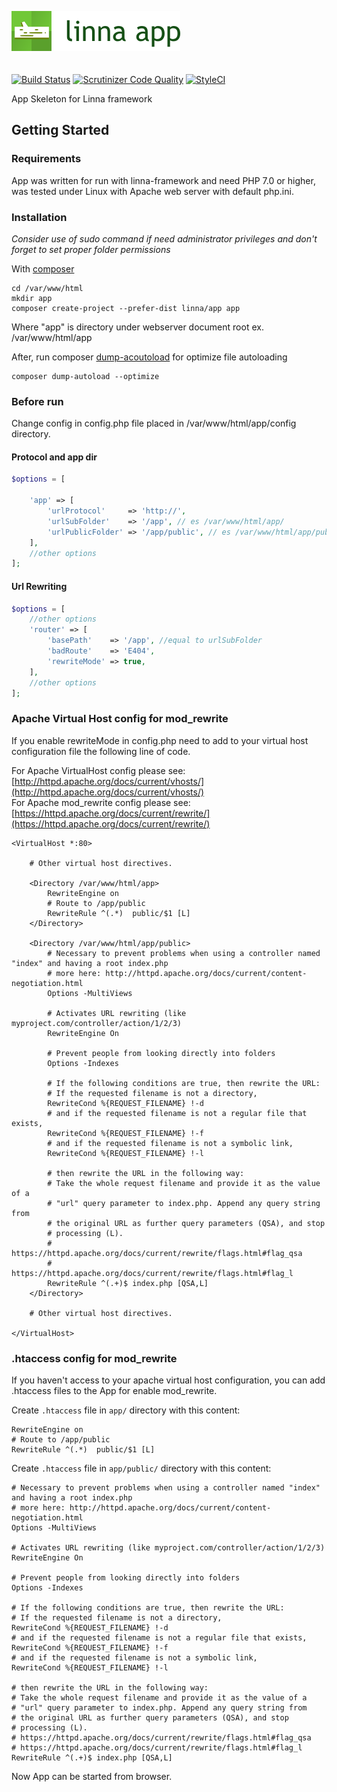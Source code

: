 ![Linna App](logo-app.png)
<br/>
<br/>
<br/>
[![Build Status](https://travis-ci.org/linna/app.svg?branch=master)](https://travis-ci.org/linna/app)
[![Scrutinizer Code Quality](https://scrutinizer-ci.com/g/linna/app/badges/quality-score.png?b=master)](https://scrutinizer-ci.com/g/linna/app/?branch=master)
[![StyleCI](https://styleci.io/repos/41215510/shield?branch=master&style=flat)](https://styleci.io/repos/41215510)

App Skeleton for Linna framework

## Getting Started

### Requirements
App was written for run with linna-framework and need PHP 7.0 or higher, was tested under Linux with Apache web server with default php.ini.  

### Installation
*Consider use of sudo command if need administrator privileges and don't forget to set proper folder permissions*

With [composer](https://getcomposer.org/)
```Shell
cd /var/www/html
mkdir app
composer create-project --prefer-dist linna/app app
```
Where "app" is directory under webserver document root ex. /var/www/html/app

After, run composer [dump-acoutoload](https://getcomposer.org/doc/03-cli.md#dump-autoload) for optimize file autoloading
```Shell
composer dump-autoload --optimize
```

### Before run
Change config in config.php file placed in /var/www/html/app/config directory.

#### Protocol and app dir
```php
$options = [

    'app' => [
        'urlProtocol'     => 'http://',
        'urlSubFolder'    => '/app', // es /var/www/html/app/
        'urlPublicFolder' => '/app/public', // es /var/www/html/app/public
    ],
    //other options
];
```

#### Url Rewriting
```php
$options = [
    //other options
    'router' => [
        'basePath'    => '/app', //equal to urlSubFolder
        'badRoute'    => 'E404',
        'rewriteMode' => true,
    ],
    //other options
];
```

### Apache Virtual Host config for mod_rewrite
If you enable rewriteMode in config.php need to add to your virtual host configuration file
the following line of code.  

For Apache VirtualHost config please see:  
[http://httpd.apache.org/docs/current/vhosts/](http://httpd.apache.org/docs/current/vhosts/)  
For Apache mod_rewrite config please see:  
[https://httpd.apache.org/docs/current/rewrite/](https://httpd.apache.org/docs/current/rewrite/)  
```ApacheConf
<VirtualHost *:80>

    # Other virtual host directives.

    <Directory /var/www/html/app>
        RewriteEngine on
        # Route to /app/public
        RewriteRule ^(.*)  public/$1 [L]
    </Directory>

    <Directory /var/www/html/app/public>
        # Necessary to prevent problems when using a controller named "index" and having a root index.php
        # more here: http://httpd.apache.org/docs/current/content-negotiation.html
        Options -MultiViews

        # Activates URL rewriting (like myproject.com/controller/action/1/2/3)
        RewriteEngine On

        # Prevent people from looking directly into folders
        Options -Indexes

        # If the following conditions are true, then rewrite the URL:
        # If the requested filename is not a directory,
        RewriteCond %{REQUEST_FILENAME} !-d
        # and if the requested filename is not a regular file that exists,
        RewriteCond %{REQUEST_FILENAME} !-f
        # and if the requested filename is not a symbolic link,
        RewriteCond %{REQUEST_FILENAME} !-l

        # then rewrite the URL in the following way:
        # Take the whole request filename and provide it as the value of a
        # "url" query parameter to index.php. Append any query string from
        # the original URL as further query parameters (QSA), and stop
        # processing (L).
        # https://httpd.apache.org/docs/current/rewrite/flags.html#flag_qsa
        # https://httpd.apache.org/docs/current/rewrite/flags.html#flag_l
        RewriteRule ^(.+)$ index.php [QSA,L]
    </Directory>

    # Other virtual host directives.

</VirtualHost>
```

### .htaccess config for mod_rewrite
If you haven't access to your apache virtual host configuration, 
you can add .htaccess files to the App for enable mod_rewrite.  

Create `.htaccess` file in `app/` directory with this content:
```ApacheConf
RewriteEngine on
# Route to /app/public
RewriteRule ^(.*)  public/$1 [L]
```

Create `.htaccess` file in `app/public/` directory with this content:
```ApacheConf
# Necessary to prevent problems when using a controller named "index" and having a root index.php
# more here: http://httpd.apache.org/docs/current/content-negotiation.html
Options -MultiViews

# Activates URL rewriting (like myproject.com/controller/action/1/2/3)
RewriteEngine On

# Prevent people from looking directly into folders
Options -Indexes

# If the following conditions are true, then rewrite the URL:
# If the requested filename is not a directory,
RewriteCond %{REQUEST_FILENAME} !-d
# and if the requested filename is not a regular file that exists,
RewriteCond %{REQUEST_FILENAME} !-f
# and if the requested filename is not a symbolic link,
RewriteCond %{REQUEST_FILENAME} !-l

# then rewrite the URL in the following way:
# Take the whole request filename and provide it as the value of a
# "url" query parameter to index.php. Append any query string from
# the original URL as further query parameters (QSA), and stop
# processing (L).
# https://httpd.apache.org/docs/current/rewrite/flags.html#flag_qsa
# https://httpd.apache.org/docs/current/rewrite/flags.html#flag_l
RewriteRule ^(.+)$ index.php [QSA,L]
```

Now App can be started from browser.
